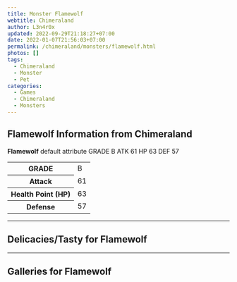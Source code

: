 ```yaml
---
title: Monster Flamewolf
webtitle: Chimeraland
author: L3n4r0x
updated: 2022-09-29T21:18:27+07:00
date: 2022-01-07T21:56:03+07:00
permalink: /chimeraland/monsters/flamewolf.html
photos: []
tags:
  - Chimeraland
  - Monster
  - Pet
categories:
  - Games
  - Chimeraland
  - Monsters
---
```


<section id="bootstrap-wrapper"><link rel="stylesheet" href="https://rawcdn.githack.com/dimaslanjaka/Web-Manajemen/0c3b5aa1813bd4abcd2c11bf3e37928b15c28664/css/bootstrap-5-3-0-alpha3-wrapper.css"/><h2 id="attribute">Flamewolf Information from Chimeraland</h2><p><b>Flamewolf</b> default attribute GRADE B ATK 61 HP 63 DEF 57<table><tr><th>GRADE</th><td>B</td></tr><tr><th>Attack</th><td>61</td></tr><tr><th>Health Point (HP)</th><td>63</td></tr><tr><th>Defense</th><td>57</td></tr></table></p><hr/><h2 id="delicacies">Delicacies/Tasty for Flamewolf</h2><div class="text-white bg-dark"></div><hr/><div id="gallery"><h2>Galleries for Flamewolf</h2><div class="row"></div></div></section>